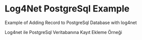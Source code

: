 # Log4Net PostgreSql Example
Example of Adding Record to PostgreSql Database with log4net

Log4net ile PostgreSql Veritabanına Kayıt Ekleme Örneği
